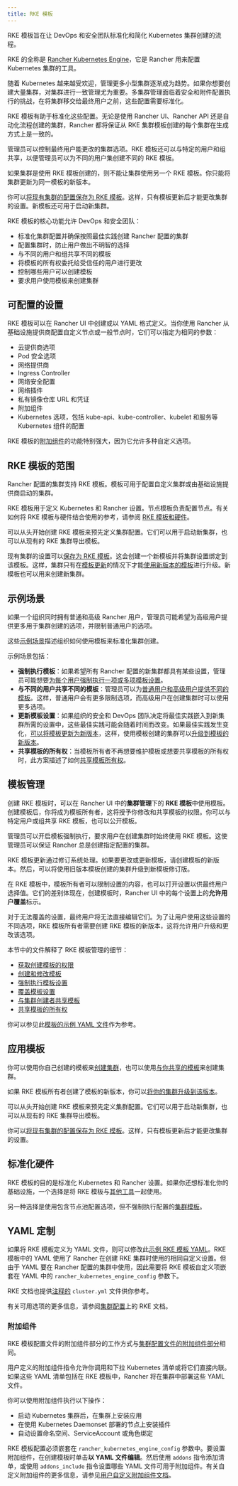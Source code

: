 ```yaml
---
title: RKE 模板
---
```


RKE 模板旨在让 DevOps 和安全团队标准化和简化 Kubernetes 集群创建的流程。

RKE 的全称是 [Rancher Kubernetes Engine](https://rancher.com/docs/rke/latest/en/)，它是 Rancher 用来配置 Kubernetes 集群的工具。

随着 Kubernetes 越来越受欢迎，管理更多小型集群逐渐成为趋势。如果你想要创建大量集群，对集群进行一致管理尤为重要。多集群管理面临着安全和附件配置执行的挑战，在将集群移交给最终用户之前，这些配置需要标准化。

RKE 模板有助于标准化这些配置。无论是使用 Rancher UI、Rancher API 还是自动化流程创建的集群，Rancher 都将保证从 RKE 集群模板创建的每个集群在生成方式上是一致的。

管理员可以控制最终用户能更改的集群选项。RKE 模板还可以与特定的用户和组共享，以便管理员可以为不同的用户集创建不同的 RKE 模板。

如果集群是使用 RKE 模板创建的，则不能让集群使用另一个 RKE 模板。你只能将集群更新为同一模板的新版本。

你可以[将现有集群的配置保存为 RKE 模板](../how-to-guides/new-user-guides/authentication-permissions-and-global-configuration/about-rke1-templates/apply-templates.md#将现有集群转换为使用-rke-模板)。这样，只有模板更新后才能更改集群的设置。新模板还可用于启动新集群。

RKE 模板的核心功能允许 DevOps 和安全团队：

- 标准化集群配置并确保按照最佳实践创建 Rancher 配置的集群
- 配置集群时，防止用户做出不明智的选择
- 与不同的用户和组共享不同的模板
- 将模板的所有权委托给受信任的用户进行更改
- 控制哪些用户可以创建模板
- 要求用户使用模板来创建集群

## 可配置的设置

RKE 模板可以在 Rancher UI 中创建或以 YAML 格式定义。当你使用 Rancher 从基础设施提供商配置自定义节点或一般节点时，它们可以指定为相同的参数：

- 云提供商选项
- Pod 安全选项
- 网络提供商
- Ingress Controller
- 网络安全配置
- 网络插件
- 私有镜像仓库 URL 和凭证
- 附加组件
- Kubernetes 选项，包括 kube-api、kube-controller、kubelet 和服务等 Kubernetes 组件的配置

RKE 模板的[附加组件](#附加组件)的功能特别强大，因为它允许多种自定义选项。

## RKE 模板的范围

Rancher 配置的集群支持 RKE 模板。模板可用于配置自定义集群或由基础设施提供商启动的集群。

RKE 模板用于定义 Kubernetes 和 Rancher 设置。节点模板负责配置节点。有关如何将 RKE 模板与硬件结合使用的参考，请参阅 [RKE 模板和硬件](../how-to-guides/new-user-guides/authentication-permissions-and-global-configuration/about-rke1-templates/infrastructure.md)。

可以从头开始创建 RKE 模板来预先定义集群配置。它们可以用于启动新集群，也可以从现有的 RKE 集群导出模板。

现有集群的设置可以[保存为 RKE 模板](../how-to-guides/new-user-guides/authentication-permissions-and-global-configuration/about-rke1-templates/apply-templates.md#将现有集群转换为使用-rke-模板)。这会创建一个新模板并将集群设置绑定到该模板。这样，集群只有在[模板更新](../how-to-guides/new-user-guides/authentication-permissions-and-global-configuration/about-rke1-templates/manage-rke1-templates.md#更新模板)的情况下才能[使用新版本的模板](../how-to-guides/new-user-guides/authentication-permissions-and-global-configuration/about-rke1-templates/manage-rke1-templates.md#升级集群以使用新的模板修订版)进行升级。新模板也可以用来创建新集群。


## 示例场景
如果一个组织同时拥有普通和高级 Rancher 用户，管理员可能希望为高级用户提供更多用于集群创建的选项，并限制普通用户的选项。

这些[示例场景](../how-to-guides/new-user-guides/authentication-permissions-and-global-configuration/about-rke1-templates/example-use-cases.md)描述组织如何使用模板来标准化集群创建。

示例场景包括：

- **强制执行模板**：如果希望所有 Rancher 配置的新集群都具有某些设置，管理员可能想要[为每个用户强制执行一项或多项模板设置](../how-to-guides/new-user-guides/authentication-permissions-and-global-configuration/about-rke1-templates/example-use-cases.md#强制执行模板设置)。
- **与不同的用户共享不同的模板**：管理员可以为[普通用户和高级用户提供不同的模板](../how-to-guides/new-user-guides/authentication-permissions-and-global-configuration/about-rke1-templates/example-use-cases.md#普通用户和高级用户模板)。这样，普通用户会有更多限制选项，而高级用户在创建集群时可以使用更多选项。
- **更新模板设置**：如果组织的安全和 DevOps 团队决定将最佳实践嵌入到新集群所需的设置中，这些最佳实践可能会随着时间而改变。如果最佳实践发生变化，[可以将模板更新为新版本](../how-to-guides/new-user-guides/authentication-permissions-and-global-configuration/about-rke1-templates/example-use-cases.md#更新模板和集群)，这样，使用模板创建的集群可以[升级到模板的新版本](../how-to-guides/new-user-guides/authentication-permissions-and-global-configuration/about-rke1-templates/manage-rke1-templates.md#升级集群以使用新的模板修订版)。
- **共享模板的所有权**：当模板所有者不再想要维护模板或想要共享模板的所有权时，此方案描述了如何[共享模板所有权](../how-to-guides/new-user-guides/authentication-permissions-and-global-configuration/about-rke1-templates/example-use-cases.md#允许其他用户控制和共享模板)。

## 模板管理

创建 RKE 模板时，可以在 Rancher UI 中的**集群管理**下的 **RKE 模板**中使用模板。创建模板后，你将成为模板所有者，这将授予你修改和共享模板的权限。你可以与特定用户或组共享 RKE 模板，也可以公开模板。

管理员可以开启模板强制执行，要求用户在创建集群时始终使用 RKE 模板。这使管理员可以保证 Rancher 总是创建指定配置的集群。

RKE 模板更新通过修订系统处理。如果要更改或更新模板，请创建模板的新版本。然后，可以将使用旧版本模板创建的集群升级到新模板修订版。

在 RKE 模板中，模板所有者可以限制设置的内容，也可以打开设置以供最终用户选择值。它们的差别体现在，创建模板时，Rancher UI 中的每个设置上的**允许用户覆盖**标示。

对于无法覆盖的设置，最终用户将无法直接编辑它们。为了让用户使用这些设置的不同选项，RKE 模板所有者需要创建 RKE 模板的新版本，这将允许用户升级和更改该选项。

本节中的文件解释了 RKE 模板管理的细节：

- [获取创建模板的权限](../how-to-guides/new-user-guides/authentication-permissions-and-global-configuration/about-rke1-templates/creator-permissions.md)
- [创建和修改模板](../how-to-guides/new-user-guides/authentication-permissions-and-global-configuration/about-rke1-templates/manage-rke1-templates.md)
- [强制执行模板设置](../how-to-guides/new-user-guides/authentication-permissions-and-global-configuration/about-rke1-templates/enforce-templates.md#强制新集群使用-rke-模板)
- [覆盖模板设置](../how-to-guides/new-user-guides/authentication-permissions-and-global-configuration/about-rke1-templates/override-template-settings.md)
- [与集群创建者共享模板](../how-to-guides/new-user-guides/authentication-permissions-and-global-configuration/about-rke1-templates/access-or-share-templates.md#与特定用户或组共享模板)
- [共享模板的所有权](../how-to-guides/new-user-guides/authentication-permissions-and-global-configuration/about-rke1-templates/access-or-share-templates.md#共享模板所有权)

你可以参见此[模板的示例 YAML 文件](../reference-guides/rke1-template-example-yaml.md)作为参考。

## 应用模板

你可以使用你自己创建的模板来[创建集群](../how-to-guides/new-user-guides/authentication-permissions-and-global-configuration/about-rke1-templates/apply-templates.md#使用-rke-模板创建集群)，也可以使用[与你共享的模板](../how-to-guides/new-user-guides/authentication-permissions-and-global-configuration/about-rke1-templates/access-or-share-templates.md)来创建集群。

如果 RKE 模板所有者创建了模板的新版本，你可以[将你的集群升级到该版本](../how-to-guides/new-user-guides/authentication-permissions-and-global-configuration/about-rke1-templates/apply-templates.md#更新使用-rke-模板创建的集群)。

可以从头开始创建 RKE 模板来预先定义集群配置。它们可以用于启动新集群，也可以从现有的 RKE 集群导出模板。

你可以[将现有集群的配置保存为 RKE 模板](../how-to-guides/new-user-guides/authentication-permissions-and-global-configuration/about-rke1-templates/apply-templates.md#将现有集群转换为使用-rke-模板)。这样，只有模板更新后才能更改集群的设置。

## 标准化硬件

RKE 模板的目的是标准化 Kubernetes 和 Rancher 设置。如果你还想标准化你的基础设施，一个选择是将 RKE 模板与[其他工具](../how-to-guides/new-user-guides/authentication-permissions-and-global-configuration/about-rke1-templates/infrastructure.md)一起使用。

另一种选择是使用包含节点池配置选项，但不强制执行配置的[集群模板](../how-to-guides/new-user-guides/authentication-permissions-and-global-configuration/manage-cluster-templates.md)。

## YAML 定制

如果将 RKE 模板定义为 YAML 文件，则可以修改此[示例 RKE 模板 YAML](../reference-guides/rke1-template-example-yaml.md)。RKE 模板中的 YAML 使用了 Rancher 在创建 RKE 集群时使用的相同自定义设置。但由于 YAML 要在 Rancher 配置的集群中使用，因此需要将 RKE 模板自定义项嵌套在 YAML 中的 `rancher_kubernetes_engine_config` 参数下。

RKE 文档也提供[注释的](https://rancher.com/docs/rke/latest/en/example-yamls/) `cluster.yml` 文件供你参考。

有关可用选项的更多信息，请参阅[集群配置](https://rancher.com/docs/rke/latest/en/config-options/)上的 RKE 文档。

### 附加组件

RKE 模板配置文件的附加组件部分的工作方式与[集群配置文件的附加组件部分](https://rancher.com/docs/rke/latest/en/config-options/add-ons/)相同。

用户定义的附加组件指令允许你调用和下拉 Kubernetes 清单或将它们直接内联。如果这些 YAML 清单包括在 RKE 模板中，Rancher 将在集群中部署这些 YAML 文件。

你可以使用附加组件执行以下操作：

- 启动 Kubernetes 集群后，在集群上安装应用
- 在使用 Kubernetes Daemonset 部署的节点上安装插件
- 自动设置命名空间、ServiceAccount 或角色绑定

RKE 模板配置必须嵌套在 `rancher_kubernetes_engine_config` 参数中。要设置附加组件，在创建模板时单击**以 YAML 文件编辑**。然后使用 `addons` 指令添加清单，或使用 `addons_include` 指令设置哪些 YAML 文件可用于附加组件。有关自定义附加组件的更多信息，请参见[用户自定义附加组件文档](https://rancher.com/docs/rke/latest/en/config-options/add-ons/user-defined-add-ons/)。
